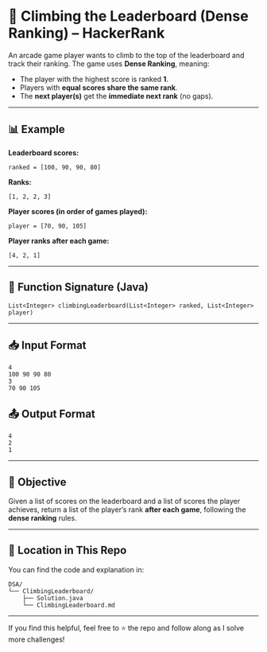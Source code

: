 # 🧗 Climbing the Leaderboard (Dense Ranking) – HackerRank

An arcade game player wants to climb to the top of the leaderboard and track their ranking. The game uses **Dense Ranking**, meaning:

- The player with the highest score is ranked **1**.
- Players with **equal scores share the same rank**.
- The **next player(s)** get the **immediate next rank** (no gaps).

---

## 📊 Example

**Leaderboard scores:**

    ranked = [100, 90, 90, 80]

**Ranks:**

    [1, 2, 2, 3]

**Player scores (in order of games played):**

    player = [70, 90, 105]

**Player ranks after each game:**

    [4, 2, 1]

---

## 🔧 Function Signature (Java)

    List<Integer> climbingLeaderboard(List<Integer> ranked, List<Integer> player)

---

## 📥 Input Format

    4
    100 90 90 80
    3
    70 90 105

## 📤 Output Format

    4
    2
    1

---

## 🎯 Objective

Given a list of scores on the leaderboard and a list of scores the player achieves, return a list of the player’s rank **after each game**, following the **dense ranking** rules.

---

## 📁 Location in This Repo

You can find the code and explanation in:

    DSA/
    └── ClimbingLeaderboard/
        ├── Solution.java
        └── ClimbingLeaderboard.md

---

If you find this helpful, feel free to ⭐️ the repo and follow along as I solve more challenges!
